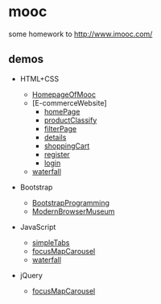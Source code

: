 # mooc


some homework to http://www.imooc.com/


## demos

 + HTML+CSS
     * [HomepageOfMooc](https://myunique.github.io/mooc/HomepageOfMooc/index.html)
     * [E-commerceWebsite]
       * [homePage](https://myunique.github.io/mooc/E-commerceWebsite/index.html)
       * [productClassify](https://myunique.github.io/mooc/E-commerceWebsite/productClassify.html)
       * [filterPage](https://myunique.github.io/mooc/E-commerceWebsite/filterPage.html)
       * [details](https://myunique.github.io/mooc/E-commerceWebsite/details.html)
       * [shoppingCart](https://myunique.github.io/mooc/E-commerceWebsite/submitOrder.html)
       * [register](https://myunique.github.io/mooc/E-commerceWebsite/register.html)
       * [login](https://myunique.github.io/mooc/E-commerceWebsite/login.html)
     * [waterfall](https://myunique.github.io/mooc/waterfall/index-css3.html)

 + Bootstrap
     * [BootstrapProgramming](https://myunique.github.io/mooc/BootstrapProgramming/index.html)
     * [ModernBrowserMuseum](https://myunique.github.io/mooc/ModernBrowserMuseum/index.html)

 + JavaScript
     * [simpleTabs](https://myunique.github.io/mooc/simpleTabs/index.html)
     * [focusMapCarousel](https://myunique.github.io/mooc/focusMapCarousel/index.html)
     * [waterfall](https://myunique.github.io/mooc/waterfall/index-js.html)

 + jQuery
     * [focusMapCarousel](https://myunique.github.io/mooc/focusMapCarousel/index-jq.html)